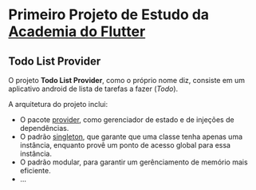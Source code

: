 # Primeiro Projeto de Estudo da [Academia do Flutter](https://academiadoflutter.com.br/)
## Todo List Provider

O projeto **Todo List Provider**, como o próprio nome diz, consiste em um aplicativo android de lista de tarefas a fazer (*Todo*).

A arquitetura do projeto inclui:

- O pacote [provider](https://pub.dev/packages/provider), como gerenciador de estado e de injeções de dependências.
- O padrão [singleton](https://refactoring.guru/pt-br/design-patterns/singleton), que garante que uma classe tenha apenas uma instância, enquanto provê um ponto de acesso global para essa instância.
- O padrão modular, para garantir um gerênciamento de memório mais eficiente.
- ...

